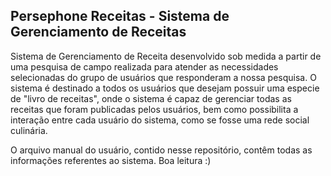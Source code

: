 ## Persephone Receitas - Sistema de Gerenciamento de Receitas

Sistema de Gerenciamento de Receita desenvolvido sob medida a partir de uma pesquisa de campo realizada para atender as necessidades selecionadas do grupo de usuários que responderam a nossa pesquisa. O sistema é destinado a todos os usuários que desejam possuir uma especie de "livro de receitas", onde o sistema é capaz de gerenciar todas as receitas que foram publicadas pelos usuários, bem como possibilita a interação entre cada usuário do sistema, como se fosse uma rede social culinária.

O arquivo manual do usuário, contido nesse repositório, contêm todas as informações referentes ao sistema. Boa leitura :)
